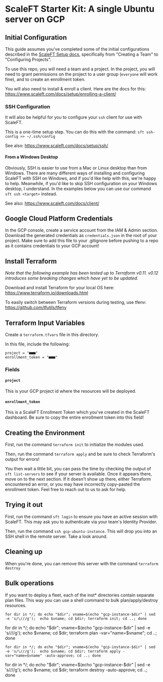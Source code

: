 # ScaleFT Starter Kit: A single Ubuntu server on GCP

## Initial Configuration

This guide assumes you've completed some of the initial configurations described in the [ScaleFT Setup docs](https://www.scaleft.com/docs/), specifically from "Creating a Team" to "Configuring Projects". 

To use this repo, you will need a team and a project. In the project, you will need to grant permissions on the project to a user group (`everyone` will work fine), and to create an enrollment token.

You will also need to install & enroll a client. Here are the docs for this: https://www.scaleft.com/docs/setup/enrolling-a-client/

### SSH Configuration

It will also be helpful for you to configure your `ssh` client for use with ScaleFT.

This is a one-time setup step. You can do this with the command: `sft ssh-config >> ~/.ssh/config`

See also: https://www.scaleft.com/docs/setup/ssh/

#### From a Windows Desktop

Obviously, SSH is easier to use from a Mac or Linux desktop than from Windows. There are many different ways of installing and configuring ScaleFT with SSH on Windows, and if you'd like help with this, we're happy to help. Meanwhile, if you'd like to skip SSH configuration on your Windows desktop, I understand. In the examples below you can use our command `sft ssh <target>` instead.

See also: https://www.scaleft.com/docs/client/

## Google Cloud Platform Credentials

In the GCP console, create a service account from the IAM & Admin section. Download the generated credentials as `credentials.json` in the root of your project. Make sure to add this file to your .gitignore before pushing to a repo as it contains credentials to your GCP account!

## Install Terraform

*Note that the following example has been tested up to Terraform v0.11. v0.12 introduces some breaking changes which have yet to be updated.*

Download and install Terraform for your local OS here: https://www.terraform.io/downloads.html

To easily switch between Terraform versions during testing, use tfenv: https://github.com/tfutils/tfenv

## Terraform Input Variables

Create a `terraform.tfvars` file in this directory. 

In this file, include the following:
```
project = "■■■"
enrollment_token = "■■■"
```

### Fields

#### `project`

This is your GCP project id where the resources will be deployed.

#### `enrollment_token`

This is a ScaleFT Enrollment Token which you've created in the ScaleFT dashboard. Be sure to copy the entire enrollment token into this field!

## Creating the Environment

First, run the command `terraform init` to initialize the modules used.

Then, run the command `terraform apply` and be sure to check Terraform's output for errors!

You then wait a little bit, you can pass the time by checking the output of `sft list-servers` to see if your server is available. Once it appears there, move on to the next section. If it doesn't show up there, either Terraform encountered an error, or you may have incorrectly copy-pasted the enrollment token. Feel free to reach out to us to ask for help.

## Trying it out

First, run the command `sft login` to ensure you have an active session with ScaleFT. This may ask you to authenticate via your team's Identity Provider.

Then, run the command `ssh gcp-ubuntu-instance`. This will drop you into an SSH shell in the remote server. Take a look around. 

## Cleaning up

When you're done, you can remove this server with the command `terraform destroy`

## Bulk operations
If you want to deploy a fleet, each of the inst* directories contain separate plan files. This way you can use a shell command to bulk plan/apply/destroy
resources.

```
for dir in */; do echo "$dir"; vname=$(echo "gcp-instance-$dir" | sed -e 's/\///g');  echo $vname; cd $dir; terraform init; cd ..; done

```
for dir in */; do echo "$dir"; vname=$(echo "gcp-instance-$dir" | sed -e 's/\///g');  echo $vname; cd $dir; terraform plan -var="name=$vname"; cd ..; done

```
for dir in */; do echo "$dir"; vname=$(echo "gcp-instance-$dir" | sed -e 's/\///g');  echo $vname; cd $dir; terraform apply -var="name=$vname" -auto-approve; cd ..; done

```
for dir in */; do echo "$dir"; vname=$(echo "gcp-instance-$dir" | sed -e 's/\///g');  echo $vname; cd $dir; terraform destroy -auto-approve; cd ..; done
